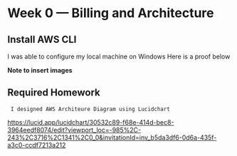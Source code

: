 # Week 0 — Billing and Architecture

## Install AWS CLI
I was able to configure my local machine on Windows
Here is a proof below

**Note to insert images**

## Required Homework

```
 I designed AWS Architeure Diagram using Lucidchart

```
https://lucid.app/lucidchart/30532c89-f68e-414d-bec8-3964eedf8074/edit?viewport_loc=-985%2C-243%2C3716%2C1341%2C0_0&invitationId=inv_b5da3df6-0d6a-435f-a3c0-ccdf7213a212
```
